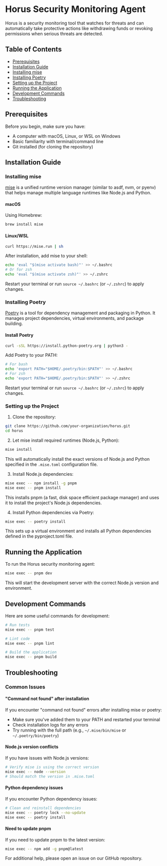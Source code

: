 # Horus Security Monitoring Agent

Horus is a security monitoring tool that watches for threats and can automatically take protective actions like withdrawing funds or revoking permissions when serious threats are detected.

## Table of Contents

- [Prerequisites](#prerequisites)
- [Installation Guide](#installation-guide)
- [Installing mise](#installing-mise)
- [Installing Poetry](#installing-poetry)
- [Setting up the Project](#setting-up-the-project)
- [Running the Application](#running-the-application)
- [Development Commands](#development-commands)
- [Troubleshooting](#troubleshooting)

## Prerequisites

Before you begin, make sure you have:
- A computer with macOS, Linux, or WSL on Windows
- Basic familiarity with terminal/command line
- Git installed (for cloning the repository)

## Installation Guide

### Installing mise

[mise](https://github.com/jdx/mise) is a unified runtime version manager (similar to asdf, nvm, or pyenv) that helps manage multiple language runtimes like Node.js and Python.

#### macOS

Using Homebrew:

```bash
brew install mise
```

#### Linux/WSL

```bash
curl https://mise.run | sh
```

After installation, add mise to your shell:

```bash
echo 'eval "$(mise activate bash)"' >> ~/.bashrc
# Or for zsh
echo 'eval "$(mise activate zsh)"' >> ~/.zshrc
```

Restart your terminal or run `source ~/.bashrc` (or `~/.zshrc`) to apply changes.

### Installing Poetry

[Poetry](https://python-poetry.org/) is a tool for dependency management and packaging in Python. It manages project dependencies, virtual environments, and package building.

#### Install Poetry

```bash
curl -sSL https://install.python-poetry.org | python3 -
```

Add Poetry to your PATH:

```bash
# For bash
echo 'export PATH="$HOME/.poetry/bin:$PATH"' >> ~/.bashrc
# For zsh
echo 'export PATH="$HOME/.poetry/bin:$PATH"' >> ~/.zshrc
```

Restart your terminal or run `source ~/.bashrc` (or `~/.zshrc`) to apply changes.

### Setting up the Project

1. Clone the repository:

```bash
git clone https://github.com/your-organization/horus.git
cd horus
```

2. Let mise install required runtimes (Node.js, Python):

```bash
mise install
```

This will automatically install the exact versions of Node.js and Python specified in the `.mise.toml` configuration file.

3. Install Node.js dependencies:

```bash
mise exec -- npm install -g pnpm
mise exec -- pnpm install
```

This installs pnpm (a fast, disk space efficient package manager) and uses it to install the project's Node.js dependencies.

4. Install Python dependencies via Poetry:

```bash
mise exec -- poetry install
```

This sets up a virtual environment and installs all Python dependencies defined in the pyproject.toml file.

## Running the Application

To run the Horus security monitoring agent:

```bash
mise exec -- pnpm dev
```

This will start the development server with the correct Node.js version and environment.

## Development Commands

Here are some useful commands for development:

```bash
# Run tests
mise exec -- pnpm test

# Lint code
mise exec -- pnpm lint

# Build the application
mise exec -- pnpm build
```

## Troubleshooting

### Common Issues

#### "Command not found" after installation

If you encounter "command not found" errors after installing mise or poetry:
- Make sure you've added them to your PATH and restarted your terminal
- Check installation logs for any errors
- Try running with the full path (e.g., `~/.mise/bin/mise` or `~/.poetry/bin/poetry`)

#### Node.js version conflicts

If you have issues with Node.js versions:
```bash
# Verify mise is using the correct version
mise exec -- node --version
# Should match the version in .mise.toml
```

#### Python dependency issues

If you encounter Python dependency issues:
```bash
# Clean and reinstall dependencies
mise exec -- poetry lock --no-update
mise exec -- poetry install
```

#### Need to update pnpm

If you need to update pnpm to the latest version:
```bash
mise exec -- npm add -g pnpm@latest
```

For additional help, please open an issue on our GitHub repository.
